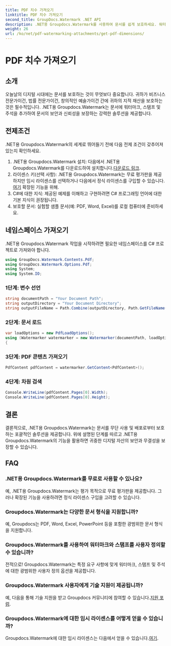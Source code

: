 ```yaml
---
title: PDF 치수 가져오기
linktitle: PDF 치수 가져오기
second_title: GroupDocs.Watermark .NET API
description: .NET용 Groupdocs.Watermark를 사용하여 문서를 쉽게 보호하세요. 워터마크, 스탬프, 주석을 손쉽게 추가하세요.
weight: 26
url: /ko/net/pdf-watermarking-attachments/get-pdf-dimensions/
---
```


# PDF 치수 가져오기

## 소개
오늘날의 디지털 시대에는 문서를 보호하는 것이 무엇보다 중요합니다. 귀하가 비즈니스 전문가이건, 법률 전문가이건, 창의적인 예술가이건 간에 귀하의 지적 재산을 보호하는 것은 필수적입니다. .NET용 Groupdocs.Watermark는 문서에 워터마크, 스탬프 및 주석을 추가하여 문서의 보안과 신뢰성을 보장하는 강력한 솔루션을 제공합니다.
## 전제조건
.NET용 Groupdocs.Watermark의 세계로 뛰어들기 전에 다음 전제 조건이 갖추어져 있는지 확인하세요.
1.  .NET용 Groupdocs.Watermark 설치: 다음에서 .NET용 Groupdocs.Watermark를 다운로드하여 설치합니다.[다운로드 링크](https://releases.groupdocs.com/Watermark/net/).
2.  라이센스 키(선택 사항): .NET용 Groupdocs.Watermark는 무료 평가판을 제공하지만 임시 라이센스를 선택하거나 다음에서 정식 라이센스를 구입할 수 있습니다.[여기](https://purchase.groupdocs.com/buy) 확장된 기능을 위해.
3. C#에 대한 지식: 제공된 예제를 이해하고 구현하려면 C# 프로그래밍 언어에 대한 기본 지식이 권장됩니다.
4. 보호할 문서: 실험할 샘플 문서(예: PDF, Word, Excel)를 로컬 컴퓨터에 준비하세요.

## 네임스페이스 가져오기
.NET용 Groupdocs.Watermark 작업을 시작하려면 필요한 네임스페이스를 C# 프로젝트로 가져와야 합니다.
```csharp
using GroupDocs.Watermark.Contents.Pdf;
using GroupDocs.Watermark.Options.Pdf;
using System;
using System.IO;
```
### 1단계: 변수 선언
```csharp
string documentPath = "Your Document Path";
string outputDirectory = "Your Document Directory";
string outputFileName = Path.Combine(outputDirectory, Path.GetFileName(documentPath));
```
### 2단계: 문서 로드
```csharp
var loadOptions = new PdfLoadOptions();
using (Watermarker watermarker = new Watermarker(documentPath, loadOptions))
{
```
### 3단계: PDF 콘텐츠 가져오기
```csharp
PdfContent pdfContent = watermarker.GetContent<PdfContent>();
```
### 4단계: 차원 검색
```csharp
Console.WriteLine(pdfContent.Pages[0].Width);
Console.WriteLine(pdfContent.Pages[0].Height);
```

## 결론
결론적으로, .NET용 Groupdocs.Watermark는 문서를 무단 사용 및 배포로부터 보호하는 포괄적인 솔루션을 제공합니다. 위에 설명된 단계를 따르고 .NET용 Groupdocs.Watermark의 기능을 활용하면 귀중한 디지털 자산의 보안과 무결성을 보장할 수 있습니다.
## FAQ
### .NET용 Groupdocs.Watermark를 무료로 사용할 수 있나요?
예, .NET용 Groupdocs.Watermark는 평가 목적으로 무료 평가판을 제공합니다. 그러나 확장된 기능을 사용하려면 정식 라이센스 구입을 고려할 수 있습니다.
### Groupdocs.Watermark는 다양한 문서 형식을 지원합니까?
예, Groupdocs는 PDF, Word, Excel, PowerPoint 등을 포함한 광범위한 문서 형식을 지원합니다.
### Groupdocs.Watermark를 사용하여 워터마크와 스탬프를 사용자 정의할 수 있습니까?
전적으로! Groupdocs.Watermark는 특정 요구 사항에 맞게 워터마크, 스탬프 및 주석에 대한 광범위한 사용자 정의 옵션을 제공합니다.
### Groupdocs.Watermark 사용자에게 기술 지원이 제공됩니까?
 예, 다음을 통해 기술 지원을 받고 Groupdocs 커뮤니티에 참여할 수 있습니다.[지원 포럼](https://forum.groupdocs.com/c/watermark/19).
### Groupdocs.Watermark에 대한 임시 라이센스를 어떻게 얻을 수 있습니까?
 Groupdocs.Watermark에 대한 임시 라이센스는 다음에서 얻을 수 있습니다.[여기](https://purchase.groupdocs.com/temporary-license/).